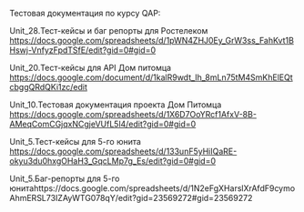 Тестовая документация по курсу QAP:

Unit_28.Тест-кейсы и баг репорты для Ростелеком https://docs.google.com/spreadsheets/d/1pWN4ZHJ0Ey_GrW3ss_FahKvt1BHswj-VnfyzFpdTSfE/edit?gid=0#gid=0

Unit_20.Тест-кейсы для API Дом питомца https://docs.google.com/document/d/1kalR9wdt_Ih_8mLn75tM4SmKhElEQtcbggQRdQKi1zc/edit

Unit_10.Тестовая документация проекта Дом Питомца https://docs.google.com/spreadsheets/d/1X6D7OoYRcf1AfxV-8B-AMeqComCGjqxNCgjeVUfL5l4/edit?gid=0#gid=0

Unit_5.Тест-кейсы для 5-го юнита https://docs.google.com/spreadsheets/d/133unF5yHiIQaRE-okyu3du0hxgOHaH3_GqcLMp7g_Es/edit?gid=0#gid=0

Unit_5.Баг-репорты для 5-го юнитаhttps://docs.google.com/spreadsheets/d/1N2eFgXHarslXrAfdF9cymoAhmERSL73IZAyWTG078qY/edit?gid=23569272#gid=23569272
